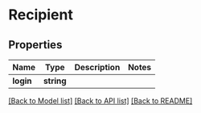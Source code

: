 # Recipient

## Properties
Name | Type | Description | Notes
------------ | ------------- | ------------- | -------------
**login** | **string** |  | 

[[Back to Model list]](../../README.md#documentation-for-models) [[Back to API list]](../../README.md#documentation-for-api-endpoints) [[Back to README]](../../README.md)

